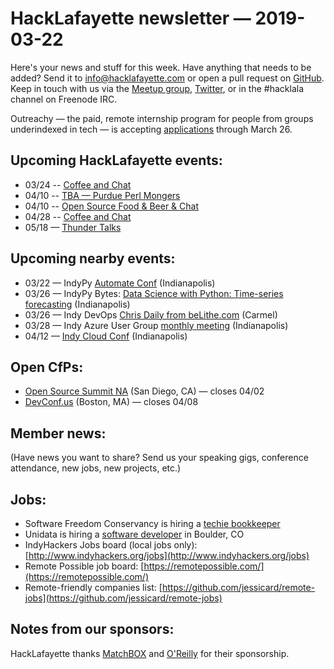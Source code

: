 # HackLafayette newsletter — 2019-03-22

Here's your news and stuff for this week. Have anything that needs to be added? Send it to info@hacklafayette.com or open a pull request on [GitHub](https://github.com/hacklafayette/newsletter). Keep in touch with us via the [Meetup group](https://www.meetup.com/hacklafayette/), [Twitter](https://twitter.com/hacklafayette), or in the #hacklala channel on Freenode IRC.

Outreachy — the paid, remote internship program for people from groups underindexed in tech — is accepting [applications](https://www.outreachy.org/apply/) through March 26.

## Upcoming HackLafayette events:

* 03/24 -- [Coffee and Chat](https://www.meetup.com/hacklafayette/events/fmlpkqyzfbgc/) 
* 04/10 -- [TBA — Purdue Perl Mongers](https://www.meetup.com/hacklafayette/events/vkwlfpyzgbnb/) 
* 04/10 -- [Open Source Food & Beer & Chat](https://www.meetup.com/hacklafayette/events/rzscgqyzgbnb/) 
* 04/28 -- [Coffee and Chat](https://www.meetup.com/hacklafayette/events/fmlpkqyzgblc/) 
* 05/18 — [Thunder Talks](https://www.meetup.com/hacklafayette/events/259391916/)

## Upcoming nearby events:
* 03/22 — IndyPy [Automate Conf](https://ti.to/six-feet-up/indypy-conf) (Indianapolis)
* 03/26 — IndyPy Bytes: [Data Science with Python: Time-series forecasting](https://www.meetup.com/indypy/events/lbdfpqyzfbjc/) (Indianapolis)
* 03/26 — Indy DevOps [Chris Daily from beLithe.com](https://www.meetup.com/IndyDevOps/events/gjthrqyzfbjc/) (Carmel)
* 03/28 — Indy Azure User Group [monthly meeting](https://www.meetup.com/Indy-Azure-User-Group/events/xkhznpyzfblc/) (Indianapolis)
* 04/12 — [Indy Cloud Conf](https://ti.to/six-feet-up/indy-cloud-conf-2019) (Indianapolis)

## Open CfPs:
* [Open Source Summit NA](https://events.linuxfoundation.org/events/open-source-summit-north-america-2019/program/cfp/) (San Diego, CA) — closes 04/02
* [DevConf.us](https://devconf.info/us) (Boston, MA) — closes 04/08

## Member news:

(Have news you want to share? Send us your speaking gigs, conference attendance, new jobs, new projects, etc.)


## Jobs:

- Software Freedom Conservancy is hiring a [techie bookkeeper](https://sfconservancy.org/news/2019/feb/14/techie-bookkeeper/)
- Unidata is hiring a [software developer](https://ucar.silkroad.com/epostings/index.cfm?fuseaction=app.jobinfo&jobid=218591&company_id=15947&version=1&source=ONLINE&jobOwner=992748&aid=1) in Boulder, CO
- IndyHackers Jobs board (local jobs only): [http://www.indyhackers.org/jobs](http://www.indyhackers.org/jobs)
- Remote Possible job board: [https://remotepossible.com/](https://remotepossible.com/)
- Remote-friendly companies list: [https://github.com/jessicard/remote-jobs](https://github.com/jessicard/remote-jobs)

## Notes from our sponsors:

HackLafayette thanks [MatchBOX](http://matchboxstudio.org/) and [O'Reilly](http://www.oreilly.com/) for their sponsorship.
